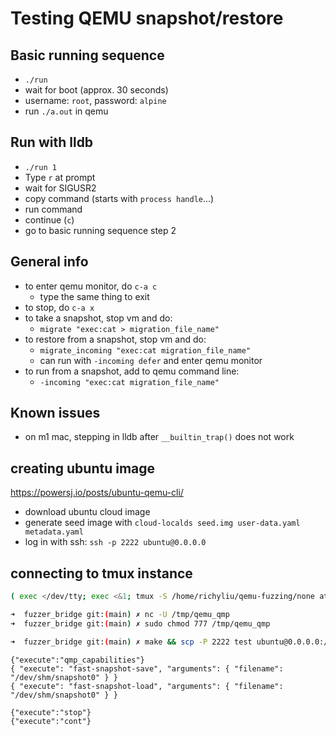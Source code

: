 # Testing QEMU snapshot/restore

## Basic running sequence

- `./run`
- wait for boot (approx. 30 seconds)
- username: `root`, password: `alpine`
- run `./a.out` in qemu

## Run with lldb

- `./run 1`
- Type `r` at prompt
- wait for SIGUSR2
- copy command (starts with `process handle`...)
- run command
- continue (`c`)
- go to basic running sequence step 2

## General info

- to enter qemu monitor, do `c-a c`
    - type the same thing to exit
- to stop, do `c-a x`
- to take a snapshot, stop vm and do:
    - `migrate "exec:cat > migration_file_name"`
- to restore from a snapshot, stop vm and do:
    - `migrate_incoming "exec:cat migration_file_name"`
    - can run with `-incoming defer` and enter qemu monitor
- to run from a snapshot, add to qemu command line:
    - `-incoming "exec:cat migration_file_name"`

## Known issues

- on m1 mac, stepping in lldb after `__builtin_trap()` does not work


## creating ubuntu image

https://powersj.io/posts/ubuntu-qemu-cli/
- download ubuntu cloud image
- generate seed image with `cloud-localds seed.img user-data.yaml metadata.yaml`
- log in with ssh: `ssh -p 2222 ubuntu@0.0.0.0`

## connecting to tmux instance

``` sh
( exec </dev/tty; exec <&1; tmux -S /home/richyliu/qemu-fuzzing/none attach )
```

``` sh
➜  fuzzer_bridge git:(main) ✗ nc -U /tmp/qemu_qmp
➜  fuzzer_bridge git:(main) ✗ sudo chmod 777 /tmp/qemu_qmp

➜  fuzzer_bridge git:(main) ✗ make && scp -P 2222 test ubuntu@0.0.0.0:/home/ubuntu/
```

```
{"execute":"qmp_capabilities"}
{ "execute": "fast-snapshot-save", "arguments": { "filename": "/dev/shm/snapshot0" } }
{ "execute": "fast-snapshot-load", "arguments": { "filename": "/dev/shm/snapshot0" } }

{"execute":"stop"}
{"execute":"cont"}
```
